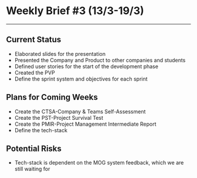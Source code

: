 # Weekly Brief #3 (13/3-19/3)
-----------

## Current Status
- Elaborated slides for the presentation
- Presented the Company and Product to other companies and students
- Defined user stories for the start of the development phase
- Created the PVP
- Define the sprint system and objectives for each sprint

## Plans for Coming Weeks
- Create the CTSA-Company & Teams Self-Assessment
- Create the PST-Project Survival Test
- Create the PMIR-Project Management Intermediate Report
- Define the tech-stack

## Potential Risks
- Tech-stack is dependent on the MOG system feedback, which we are still waiting for
